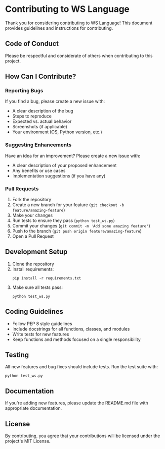# Contributing to WS Language

Thank you for considering contributing to WS Language! This document provides guidelines and instructions for contributing.

## Code of Conduct

Please be respectful and considerate of others when contributing to this project.

## How Can I Contribute?

### Reporting Bugs

If you find a bug, please create a new issue with:
- A clear description of the bug
- Steps to reproduce
- Expected vs. actual behavior
- Screenshots (if applicable)
- Your environment (OS, Python version, etc.)

### Suggesting Enhancements

Have an idea for an improvement? Please create a new issue with:
- A clear description of your proposed enhancement
- Any benefits or use cases
- Implementation suggestions (if you have any)

### Pull Requests

1. Fork the repository
2. Create a new branch for your feature (`git checkout -b feature/amazing-feature`)
3. Make your changes
4. Run tests to ensure they pass (`python test_ws.py`)
5. Commit your changes (`git commit -m 'Add some amazing feature'`)
6. Push to the branch (`git push origin feature/amazing-feature`)
7. Open a Pull Request

## Development Setup

1. Clone the repository
2. Install requirements:
   ```
   pip install -r requirements.txt
   ```
3. Make sure all tests pass:
   ```
   python test_ws.py
   ```

## Coding Guidelines

- Follow PEP 8 style guidelines
- Include docstrings for all functions, classes, and modules
- Write tests for new features
- Keep functions and methods focused on a single responsibility

## Testing

All new features and bug fixes should include tests. Run the test suite with:

```
python test_ws.py
```

## Documentation

If you're adding new features, please update the README.md file with appropriate documentation.

## License

By contributing, you agree that your contributions will be licensed under the project's MIT License. 
